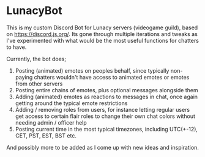 # LunacyBot

This is my custom Discord Bot for Lunacy servers (videogame guild), based on https://discord.js.org/. Its gone through multiple iterations and tweaks as I've experimented with what would be the most useful functions for chatters to have.

Currently, the bot does;
1) Posting (animated) emotes on peoples behalf, since typically non-paying chatters wouldn't have access to animated emotes or emotes from other servers
2) Posting entire chains of emotes, plus optional messages alongside them
3) Adding (animated) emotes as reactions to messages in chat, once again getting around the typical emote restrictions
4) Adding / removing roles from users, for instance letting regular users get access to certain flair roles to change their own chat colors without needing admin / officer help
5) Posting current time in the most typical timezones, including UTC(+-12), CET, PST, EST, BST etc.

And possibly more to be added as I come up with new ideas and inspiration.
